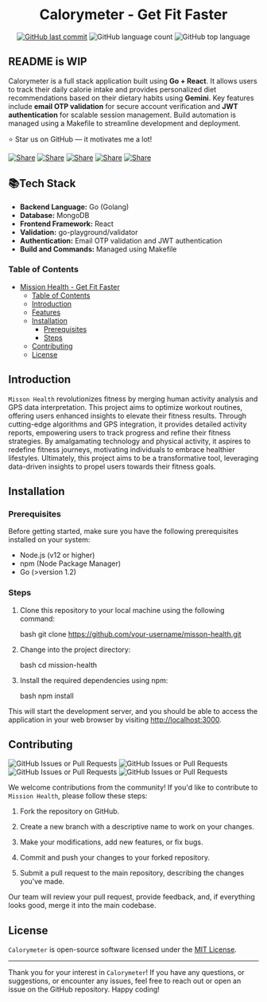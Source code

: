 <div align="center">
  <h1>Calorymeter - Get Fit Faster </h1>

  [![GitHub last commit](https://img.shields.io/github/last-commit/1Shubham7/calorymeter)](#)
  ![GitHub language count](https://img.shields.io/github/languages/count/1Shubham7/calorymeter)
  ![GitHub top language](https://img.shields.io/github/languages/top/1Shubham7/calorymeter)

</div>

## README is WIP

Calorymeter is a full stack application built using **Go + React**. It allows users to track their daily calorie intake and provides personalized diet recommendations based on their dietary habits using **Gemini**. Key features include **email OTP validation** for secure account verification and **JWT authentication** for scalable session management. Build automation is managed using a Makefile to streamline development and deployment.

⭐ Star us on GitHub — it motivates me a lot!

[![Share](https://img.shields.io/badge/share-000000?logo=x&logoColor=white)](https://x.com/intent/tweet?text=Check%20out%20this%20project%20on%20GitHub:%20https://github.com/1Shubham7/calorymeter%20%23OpenIDConnect%20%23Security%20%23Authentication)
[![Share](https://img.shields.io/badge/share-1877F2?logo=facebook&logoColor=white)](https://www.facebook.com/sharer/sharer.php?u=https://github.com/1Shubham7/calorymeter)
[![Share](https://img.shields.io/badge/share-0A66C2?logo=linkedin&logoColor=white)](https://www.linkedin.com/sharing/share-offsite/?url=https://github.com/1Shubham7/calorymeter)
[![Share](https://img.shields.io/badge/share-FF4500?logo=reddit&logoColor=white)](https://www.reddit.com/submit?title=Check%20out%20this%20project%20on%20GitHub:%20https://github.com/1Shubham7/calorymeter)
[![Share](https://img.shields.io/badge/share-0088CC?logo=telegram&logoColor=white)](https://t.me/share/url?url=https://github.com/1Shubham7/calorymeter&text=Check%20out%20this%20project%20on%20GitHub)

## 📚Tech Stack

- **Backend Language:** Go (Golang)
- **Database:** MongoDB
- **Frontend Framework:** React
- **Validation:** go-playground/validator
- **Authentication:** Email OTP validation and JWT authentication
- **Build and Commands:** Managed using Makefile

### Table of Contents

- [Mission Health - Get Fit Faster](#mission-health---get-fit-faster)
    - [Table of Contents](#table-of-contents)
  - [Introduction](#introduction)
  - [Features](#features)
  - [Installation](#installation)
    - [Prerequisites](#prerequisites)
    - [Steps](#steps)
  - [Contributing](#contributing)
  - [License](#license)

## Introduction

`Misson Health` revolutionizes fitness by merging human activity analysis and GPS data interpretation. This project aims to optimize workout routines, offering users enhanced insights to elevate their fitness results. Through cutting-edge algorithms and GPS integration, it provides detailed activity reports, empowering users to track progress and refine their fitness strategies. By amalgamating technology and physical activity, it aspires to redefine fitness journeys, motivating individuals to embrace healthier lifestyles. Ultimately, this project aims to be a transformative tool, leveraging data-driven insights to propel users towards their fitness goals.


## Installation

### Prerequisites

Before getting started, make sure you have the following prerequisites installed on your system:

- Node.js (v12 or higher)
- npm (Node Package Manager)
- Go (>version 1.2)

### Steps

1. Clone this repository to your local machine using the following command:

   bash
   git clone https://github.com/your-username/misson-health.git
   

2. Change into the project directory:

   bash
   cd mission-health
   

3. Install the required dependencies using npm:

   bash
   npm install



This will start the development server, and you should be able to access the application in your web browser by visiting [http://localhost:3000](http://localhost:3000).


## Contributing

  ![GitHub Issues or Pull Requests](https://img.shields.io/github/issues/1shubham7/calorymeter)
  ![GitHub Issues or Pull Requests](https://img.shields.io/github/issues-closed/1shubham7/calorymeter)
  ![GitHub Issues or Pull Requests](https://img.shields.io/github/issues-pr/1shubham7/calorymeter) 
  ![GitHub Issues or Pull Requests](https://img.shields.io/github/issues-pr-closed/1shubham7/calorymeter) 

We welcome contributions from the community! If you'd like to contribute to `Mission Health`, please follow these steps:

1. Fork the repository on GitHub.

2. Create a new branch with a descriptive name to work on your changes.

3. Make your modifications, add new features, or fix bugs.

4. Commit and push your changes to your forked repository.

5. Submit a pull request to the main repository, describing the changes you've made.

Our team will review your pull request, provide feedback, and, if everything looks good, merge it into the main codebase.

## License

`Calorymeter` is open-source software licensed under the [MIT License](LICENSE.md).

---

Thank you for your interest in `Calorymeter`! If you have any questions, or suggestions, or encounter any issues, feel free to reach out or open an issue on the GitHub repository. Happy coding!
